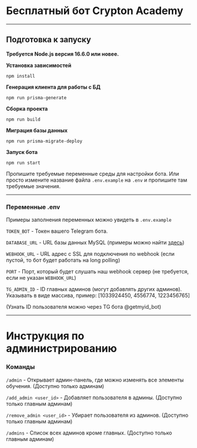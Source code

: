 # Бесплатный бот Crypton Academy

***
## Подготовка к запуску

**Требуется Node.js версия 16.6.0 или новее.**

**Установка зависимостей**

`npm install`

**Генерация клиента для работы с БД**

`npm run prisma-generate`

**Сборка проекта**

`npm run build`

**Миграция базы данных**

`npm run prisma-migrate-deploy`

**Запуск бота**

`npm run start`

Пропишите требуемые переменные среды для настройки бота. Или просто измените название файла `.env.example` на `.env` и пропишите там требуемые значения.
****
### Переменные .env

Примеры заполнения переменных можно увидеть в `.env.example`

`TOKEN_BOT` - Токен вашего Telegram бота.

`DATABASE_URL` - URL базы данных MySQL (примеры можно найти [здесь](https://www.prisma.io/docs/reference/api-reference/prisma-schema-reference/#specify-a-mysql-data-source))

`WEBHOOK_URL` - URL адрес с SSL для подключения по webhook (если пустой, то бот будет работать на long polling)

`PORT` - Порт, который будет слушать наш webhook сервер (не требуется, если не указан `WEBHOOK_URL`)

`TG_ADMIN_ID` - ID главных админов (могут добавлять других админов). Указывать в виде массива, пример: [1033924450, 4556774, 1223456765] 

(Узнать ID пользователя можно через TG бота @getmyid_bot)
***

# Инструкция по администрированию

### Команды

`/admin` - Открывает админ-панель, где можно изменять все элементы обучения. (Доступно только админам)

`/add_admin <user_id>` - Добавляет пользователя в админы. (Доступно только главным админам)

`/remove_admin <user_id>` - Убирает пользователя из админов. (Доступно только главным админам)

`/admins` - Список всех админов кроме главных. (Доступно только главным админам)
